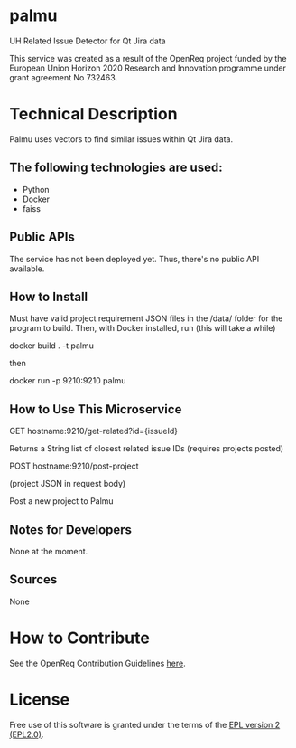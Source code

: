 # palmu
UH Related Issue Detector for Qt Jira data

This service was created as a result of the OpenReq project funded by the European Union Horizon 2020 Research and Innovation programme under grant agreement No 732463.

# Technical Description

Palmu uses vectors to find similar issues within Qt Jira data.

## The following technologies are used:
- Python
- Docker
- faiss
	
## Public APIs

The service has not been deployed yet. Thus, there's no public API available.

## How to Install

Must have valid project requirement JSON files in the /data/ folder for the program to build.
Then, with Docker installed, run (this will take a while)

docker build . -t palmu

then

docker run -p 9210:9210 palmu

## How to Use This Microservice

GET hostname:9210/get-related?id={issueId}

Returns a String list of closest related issue IDs (requires projects posted)

POST hostname:9210/post-project

(project JSON in request body)

Post a new project to Palmu


## Notes for Developers

None at the moment.

## Sources

None

# How to Contribute
See the OpenReq Contribution Guidelines [here](https://github.com/OpenReqEU/OpenReq/blob/master/CONTRIBUTING.md).

# License

Free use of this software is granted under the terms of the [EPL version 2 (EPL2.0)](https://www.eclipse.org/legal/epl-2.0/).

